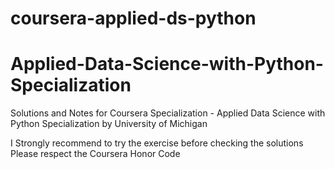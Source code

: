 # coursera-applied-ds-python

# Applied-Data-Science-with-Python-Specialization

Solutions and Notes for Coursera Specialization - Applied Data Science with Python Specialization by University of Michigan

I Strongly recommend to try the exercise before checking the solutions
Please respect the Coursera Honor Code
